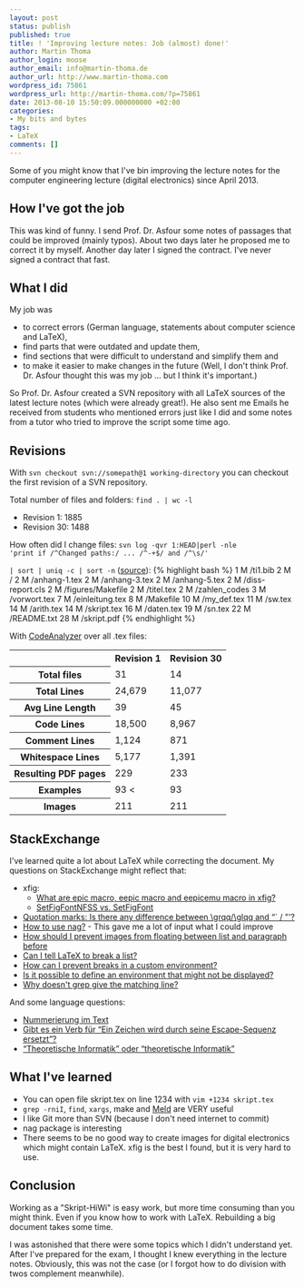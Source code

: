 ```yaml
---
layout: post
status: publish
published: true
title: ! 'Improving lecture notes: Job (almost) done!'
author: Martin Thoma
author_login: moose
author_email: info@martin-thoma.de
author_url: http://www.martin-thoma.com
wordpress_id: 75861
wordpress_url: http://martin-thoma.com/?p=75861
date: 2013-08-10 15:50:09.000000000 +02:00
categories:
- My bits and bytes
tags:
- LaTeX
comments: []
---
```

Some of you might know that I've bin improving the lecture notes for the computer engineering lecture (digital electronics) since April 2013.

<h2>How I've got the job</h2>
This was kind of funny. I send Prof. Dr. Asfour some notes of passages that could be improved (mainly typos). About two days later he proposed me to correct it by myself. Another day later I signed the contract. I've never signed a contract that fast.

<h2>What I did</h2>
My job was 
<ul>
  <li>to correct errors (German language, statements about computer science and LaTeX),</li>
  <li>find parts that were outdated and update them,</li>
  <li>find sections that were difficult to understand and simplify them and</li>
  <li>to make it easier to make changes in the future (Well, I don't think Prof. Dr. Asfour thought this was my job ... but I think it's important.)</li>
</ul>

So Prof. Dr. Asfour created a SVN repository with all LaTeX sources of the latest lecture notes (which were already great!). He also sent me Emails he received from students who mentioned errors just like I did and some notes from a tutor who tried to improve the script some time ago.

<h2>Revisions</h2>
With <code>svn checkout svn://somepath@1 working-directory</code> you can checkout the first revision of a SVN repository. 

Total number of files and folders: <code>find . | wc -l</code>
<ul>
  <li>Revision 1: 1885</li>
  <li>Revision 30: 1488</li>
</ul>

How often did I change files: <code>svn log -qvr 1:HEAD|perl -nle 'print if /^Changed paths:/ ... /^-+$/ and /^\s/' \
    | sort | uniq -c | sort -n</code> (<a href="http://wirespeed.wordpress.com/2011/06/08/subversion-how-many-times-has-a-file-been-modified/">source</a>):
{% highlight bash %}
      1    M /ti1.bib
      2    M /
      2    M /anhang-1.tex
      2    M /anhang-3.tex
      2    M /anhang-5.tex
      2    M /diss-report.cls
      2    M /figures/Makefile
      2    M /titel.tex
      2    M /zahlen_codes
      3    M /vorwort.tex
      7    M /einleitung.tex
      8    M /Makefile
     10    M /my_def.tex
     11    M /sw.tex
     14    M /arith.tex
     14    M /skript.tex
     16    M /daten.tex
     19    M /sn.tex
     22    M /README.txt
     28    M /skript.pdf
{% endhighlight %}

With <a href="https://sourceforge.net/projects/codeanalyze-gpl/">CodeAnalyzer</a> over all .tex files:
<table>
<tr>
<th>&nbsp;</th>
<th>Revision 1</th>
<th>Revision 30</th>
</tr>
<tr>
<th>Total files</th>
<td>31</td>
<td>14</td>
</tr>
<tr>
<th>Total Lines</th>
<td>24,679</td>
<td>11,077</td>
</tr>
<tr>
<th>Avg Line Length</th>
<td>39</td>
<td>45</td>
</tr>
<tr>
<th>Code Lines</th>
<td>18,500</td>
<td>8,967</td>
</tr>
<tr>
<th>Comment Lines</th>
<td>1,124</td>
<td>871</td>
</tr>
<tr>
<th>Whitespace Lines</th>
<td>5,177</td>
<td>1,391</td>
</tr>
<tr>
<th>Resulting PDF pages</th>
<td>229</td>
<td>233</td>
</tr>
<tr>
<th>Examples</th>
<td>93 <</td>
<td>93</td>
</tr>
<tr>
<th>Images</th>
<td>211</td>
<td>211</td>
</tr>
</table>

<h2>StackExchange</h2>
I've learned quite a lot about LaTeX while correcting the document. My questions on StackExchange might reflect that:

<ul>
  <li>xfig:
    <ul>
      <li><a href="http://tex.stackexchange.com/q/109388/5645">What are epic macro, eepic macro and eepicemu macro in xfig?</a></li>
      <li><a href="http://tex.stackexchange.com/questions/115773/setfigfontnfss-vs-setfigfont">SetFigFontNFSS vs. SetFigFont</a></li>
    </ul>
  </li>
  <li><a href="http://tex.stackexchange.com/q/117704/5645">Quotation marks: Is there any difference between \grqq/\glqq and &ldquo;` / &rdquo;'?</a></li>
  <li><a href="http://tex.stackexchange.com/q/117751/5645">How to use nag?</a> - This gave me a lot of input what I could improve</li>
  <li><a href="http://tex.stackexchange.com/q/121725/5645">How should I prevent images from floating between list and paragraph before</a></li>
  <li><a href="http://tex.stackexchange.com/q/125657/5645">Can I tell LaTeX to break a list?</a></li>
  <li><a href="http://tex.stackexchange.com/q/126790/5645">How can I prevent breaks in a custom environment?</a></li>
  <li><a href="http://tex.stackexchange.com/q/127561/5645">Is it possible to define an environment that might not be displayed?</a></li>
  <li><a href="http://stackoverflow.com/q/18158930/562769">Why doesn't grep give the matching line?</a></li>
</ul>

And some language questions:
<ul>
  <li><a href="http://german.stackexchange.com/q/7027/655">Nummerierung im Text</a></li>
  <li><a href="http://german.stackexchange.com/q/6589/655">Gibt es ein Verb f&uuml;r &ldquo;Ein Zeichen wird durch seine Escape-Sequenz ersetzt&rdquo;?</a></li>
  <li><a href="http://german.stackexchange.com/q/6154/655">&ldquo;Theoretische Informatik&rdquo; oder &ldquo;theoretische Informatik&rdquo;</a></li>
</ul>

<h2>What I've learned</h2>
<ul>
  <li>You can open file skript.tex on line 1234 with <code>vim +1234 skript.tex</code></li>
  <li><code>grep -rniI</code>, <code>find</code>, <code>xargs</code>, make and <a href="http://en.wikipedia.org/wiki/Meld_(software)">Meld</a> are VERY useful</li>
  <li>I like Git more than SVN (because I don't need internet to commit)</li>
  <li>nag package is interesting</li>
  <li>There seems to be no good way to create images for digital electronics which might contain LaTeX. xfig is the best I found, but it is very hard to use.</li>
</ul>

<h2>Conclusion</h2>
Working as a "Skript-HiWi" is easy work, but more time consuming than you might think. Even if you know how to work with LaTeX. Rebuilding a big document takes some time.

I was astonished that there were some topics which I didn't understand yet. After I've prepared for the exam, I thought I knew everything in the lecture notes. Obviously, this was not the case (or I forgot how to do division with twos complement meanwhile).
